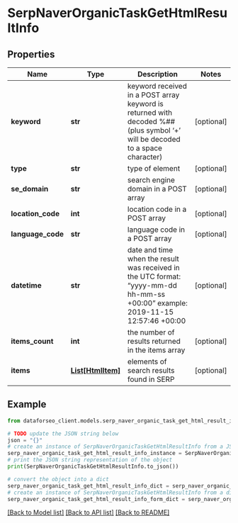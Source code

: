 # SerpNaverOrganicTaskGetHtmlResultInfo


## Properties

Name | Type | Description | Notes
------------ | ------------- | ------------- | -------------
**keyword** | **str** | keyword received in a POST array keyword is returned with decoded %## (plus symbol ‘+’ will be decoded to a space character) | [optional] 
**type** | **str** | type of element | [optional] 
**se_domain** | **str** | search engine domain in a POST array | [optional] 
**location_code** | **int** | location code in a POST array | [optional] 
**language_code** | **str** | language code in a POST array | [optional] 
**datetime** | **str** | date and time when the result was received in the UTC format: “yyyy-mm-dd hh-mm-ss +00:00” example: 2019-11-15 12:57:46 +00:00 | [optional] 
**items_count** | **int** | the number of results returned in the items array | [optional] 
**items** | [**List[HtmlItem]**](HtmlItem.md) | elements of search results found in SERP | [optional] 

## Example

```python
from dataforseo_client.models.serp_naver_organic_task_get_html_result_info import SerpNaverOrganicTaskGetHtmlResultInfo

# TODO update the JSON string below
json = "{}"
# create an instance of SerpNaverOrganicTaskGetHtmlResultInfo from a JSON string
serp_naver_organic_task_get_html_result_info_instance = SerpNaverOrganicTaskGetHtmlResultInfo.from_json(json)
# print the JSON string representation of the object
print(SerpNaverOrganicTaskGetHtmlResultInfo.to_json())

# convert the object into a dict
serp_naver_organic_task_get_html_result_info_dict = serp_naver_organic_task_get_html_result_info_instance.to_dict()
# create an instance of SerpNaverOrganicTaskGetHtmlResultInfo from a dict
serp_naver_organic_task_get_html_result_info_form_dict = serp_naver_organic_task_get_html_result_info.from_dict(serp_naver_organic_task_get_html_result_info_dict)
```
[[Back to Model list]](../README.md#documentation-for-models) [[Back to API list]](../README.md#documentation-for-api-endpoints) [[Back to README]](../README.md)


